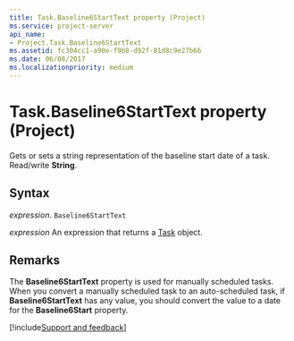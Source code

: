 ```yaml
---
title: Task.Baseline6StartText property (Project)
ms.service: project-server
api_name:
- Project.Task.Baseline6StartText
ms.assetid: fc304cc1-a90e-f9b8-d92f-81d8c9e27b66
ms.date: 06/08/2017
ms.localizationpriority: medium
---
```



# Task.Baseline6StartText property (Project)

Gets or sets a string representation of the baseline start date of a task. Read/write **String**.


## Syntax

_expression_. `Baseline6StartText`

 _expression_ An expression that returns a [Task](./Project.Task.md) object.


## Remarks

The **Baseline6StartText** property is used for manually scheduled tasks. When you convert a manually scheduled task to an auto-scheduled task, if **Baseline6StartText** has any value, you should convert the value to a date for the **Baseline6Start** property.

[!include[Support and feedback](~/includes/feedback-boilerplate.md)]
